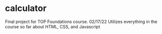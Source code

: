 # calculator
Final project for TOP Foundations course.
02/17/22
Utilizes everything in the course so far about HTML, CSS, and Javascript